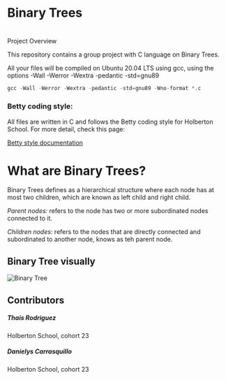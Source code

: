 # Binary Trees

#
Project Overview

This repository contains a group project with C language on Binary Trees. 


All your files will be compiled on Ubuntu 20.04 LTS using gcc, using the options -Wall -Werror -Wextra -pedantic -std=gnu89

```c
gcc -Wall -Werror -Wextra -pedantic -std=gnu89 -Wno-format *.c
```

### Betty coding style:

All files are written in C and follows the Betty coding style for Holberton School. For more detail, check this page:


[Betty style documentation](https://github.com/holbertonschool/Betty/wiki)

# What are Binary Trees?

Binary Trees defines as a hierarchical structure where each node has at most two children, which are known as left child and right child.

*Parent nodes:* refers to the node has two or more subordinated nodes connected to it.

*Children nodes:* refers to the nodes that are directly connected and subordinated to another node, knows as teh parent node. 

## Binary Tree visually

![Binary Tree](https://blogger.googleusercontent.com/img/b/R29vZ2xl/AVvXsEiUiMO7gKGW7TH4iUOfmbAkOID4Mto7R3i198BROpOB5BpQ3syNmfOSEx5czDF3q4dU3tN_yo6BSHpWBBC87Zfie4G8AQ06yx03i_XnSSyNWI26UKsn8mhutSOIo9uhpsGt0uqH1QdY0_99ay593GcrF1-4xdiV57i11HjHjVMkk9cPA6SknBC-rIVKQ4VN/s320/g.jpeg)

## Contributors
##### Thais Rodriguez
Holberton School, cohort 23
##### Danielys Carrasquillo
Holberton School, cohort 23

